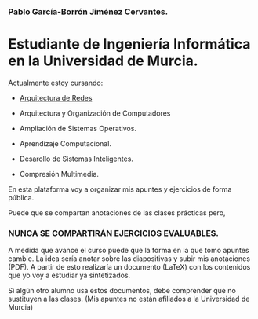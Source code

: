 ### Pablo García-Borrón Jiménez Cervantes.

# Estudiante de Ingeniería Informática en la Universidad de Murcia. 
 Actualmente estoy cursando:

- [Arquitectura de Redes](garcibo/AR/README.md)
- Arquitectura y Organización de Computadores
- Ampliación de Sistemas Operativos.

- Aprendizaje Computacional.
- Desarollo de Sistemas Inteligentes.
- Compresión Multimedia. 

En esta plataforma voy a organizar mis apuntes y ejercicios de forma pública.

Puede que se compartan anotaciones de las clases prácticas pero, 

### NUNCA SE COMPARTIRÁN EJERCICIOS EVALUABLES.

A medida que avance el curso puede que la forma en la que tomo apuntes cambie.
La idea sería anotar sobre las diapositivas y subir mis anotaciones (PDF).
A partir de esto realizaría un documento (LaTeX) con los contenidos que yo voy a estudiar ya sintetizados.

Si algún otro alumno usa estos documentos, debe comprender que no sustituyen a las clases. 
(Mis apuntes no están afiliados a la Universidad de Murcia)
